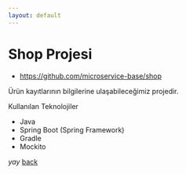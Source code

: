 ```yaml
---
layout: default
---
```

# Shop Projesi

- https://github.com/microservice-base/shop


Ürün kayıtlarının bilgilerine ulaşabileceğimiz projedir.

Kullanılan Teknolojiler
- Java 
- Spring Boot (Spring Framework)
- Gradle
- Mockito


_yay_
[back](https://microservice-base.github.io/)

